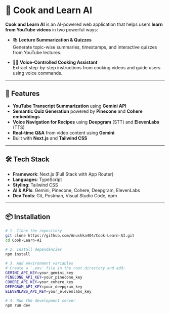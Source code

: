 # 🍳 Cook and Learn AI

**Cook and Learn AI** is an AI-powered web application that helps users **learn from YouTube videos** in two powerful ways:

- 📚 **Lecture Summarization & Quizzes**  
  Generate topic-wise summaries, timestamps, and interactive quizzes from YouTube lectures.
  
- 👩‍🍳 **Voice-Controlled Cooking Assistant**  
  Extract step-by-step instructions from cooking videos and guide users using voice commands.

---

## 🚀 Features

- **YouTube Transcript Summarization** using **Gemini API**
- **Semantic Quiz Generation** powered by **Pinecone** and **Cohere embeddings**
- **Voice Navigation for Recipes** using **Deepgram** (STT) and **ElevenLabs** (TTS)
- **Real-time Q&A** from video content using **Gemini**
- Built with **Next.js** and **Tailwind CSS**

---

## 🛠 Tech Stack

- **Framework**: Next.js (Full Stack with App Router)
- **Languages**: TypeScript
- **Styling**: Tailwind CSS  
- **AI & APIs**: Gemini, Pinecone, Cohere, Deepgram, ElevenLabs  
- **Dev Tools**: Git, Postman, Visual Studio Code, npm

---

## 📦 Installation

```bash
# 1. Clone the repository
git clone https://github.com/Anushka404/Cook-Learn-AI.git
cd Cook-Learn-AI

# 2. Install dependencies
npm install

# 3. Add environment variables
# Create a `.env` file in the root directory and add:
GEMINI_API_KEY=your_gemini_key
PINECONE_API_KEY=your_pinecone_key
COHERE_API_KEY=your_cohere_key
DEEPGRAM_API_KEY=your_deepgram_key
ELEVENLABS_API_KEY=your_elevenlabs_key

# 4. Run the development server
npm run dev
